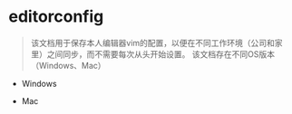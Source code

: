 # editorconfig

>该文档用于保存本人编辑器vim的配置，以便在不同工作环境（公司和家里）之间同步，而不需要每次从头开始设置。
>该文档存在不同OS版本（Windows、Mac）

* Windows

* Mac
